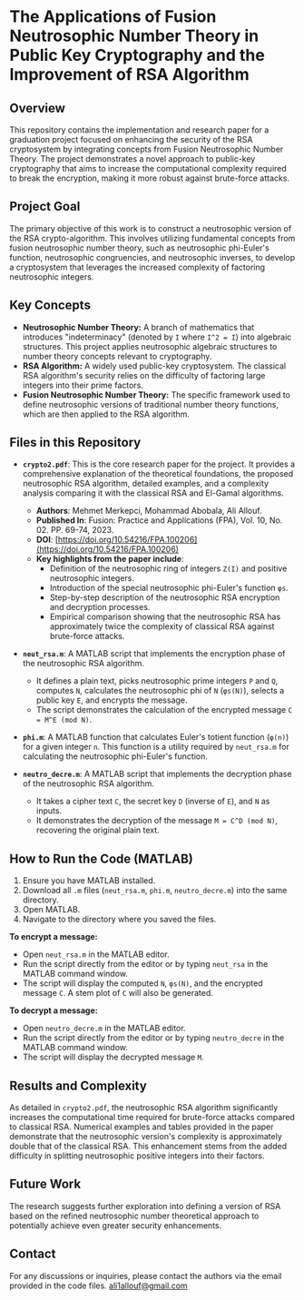 # The Applications of Fusion Neutrosophic Number Theory in Public Key Cryptography and the Improvement of RSA Algorithm

## Overview
This repository contains the implementation and research paper for a graduation project focused on enhancing the security of the RSA cryptosystem by integrating concepts from Fusion Neutrosophic Number Theory. The project demonstrates a novel approach to public-key cryptography that aims to increase the computational complexity required to break the encryption, making it more robust against brute-force attacks.

## Project Goal
The primary objective of this work is to construct a neutrosophic version of the RSA crypto-algorithm. This involves utilizing fundamental concepts from fusion neutrosophic number theory, such as neutrosophic phi-Euler's function, neutrosophic congruencies, and neutrosophic inverses, to develop a cryptosystem that leverages the increased complexity of factoring neutrosophic integers.

## Key Concepts
* **Neutrosophic Number Theory:** A branch of mathematics that introduces "indeterminacy" (denoted by `I` where `I^2 = I`) into algebraic structures. This project applies neutrosophic algebraic structures to number theory concepts relevant to cryptography.
* **RSA Algorithm:** A widely used public-key cryptosystem. The classical RSA algorithm's security relies on the difficulty of factoring large integers into their prime factors.
* **Fusion Neutrosophic Number Theory:** The specific framework used to define neutrosophic versions of traditional number theory functions, which are then applied to the RSA algorithm.

## Files in this Repository

* **`crypto2.pdf`**: This is the core research paper for the project. It provides a comprehensive explanation of the theoretical foundations, the proposed neutrosophic RSA algorithm, detailed examples, and a complexity analysis comparing it with the classical RSA and El-Gamal algorithms.
    * **Authors**: Mehmet Merkepci, Mohammad Abobala, Ali Allouf.
    * **Published In**: Fusion: Practice and Applications (FPA), Vol. 10, No. 02. PP. 69-74, 2023.
    * **DOI**: [https://doi.org/10.54216/FPA.100206](https://doi.org/10.54216/FPA.100206)
    * **Key highlights from the paper include**:
        * Definition of the neutrosophic ring of integers `Z(I)` and positive neutrosophic integers.
        * Introduction of the special neutrosophic phi-Euler's function `φs`.
        * Step-by-step description of the neutrosophic RSA encryption and decryption processes.
        * Empirical comparison showing that the neutrosophic RSA has approximately twice the complexity of classical RSA against brute-force attacks.

* **`neut_rsa.m`**: A MATLAB script that implements the encryption phase of the neutrosophic RSA algorithm.
    * It defines a plain text, picks neutrosophic prime integers `P` and `Q`, computes `N`, calculates the neutrosophic phi of `N` (`φs(N)`), selects a public key `E`, and encrypts the message.
    * The script demonstrates the calculation of the encrypted message `C = M^E (mod N)`.

* **`phi.m`**: A MATLAB function that calculates Euler's totient function (`φ(n)`) for a given integer `n`. This function is a utility required by `neut_rsa.m` for calculating the neutrosophic phi-Euler's function.

* **`neutro_decre.m`**: A MATLAB script that implements the decryption phase of the neutrosophic RSA algorithm.
    * It takes a cipher text `C`, the secret key `D` (inverse of `E`), and `N` as inputs.
    * It demonstrates the decryption of the message `M = C^D (mod N)`, recovering the original plain text.

## How to Run the Code (MATLAB)

1.  Ensure you have MATLAB installed.
2.  Download all `.m` files (`neut_rsa.m`, `phi.m`, `neutro_decre.m`) into the same directory.
3.  Open MATLAB.
4.  Navigate to the directory where you saved the files.

**To encrypt a message:**
* Open `neut_rsa.m` in the MATLAB editor.
* Run the script directly from the editor or by typing `neut_rsa` in the MATLAB command window.
* The script will display the computed `N`, `φs(N)`, and the encrypted message `C`. A stem plot of `C` will also be generated.

**To decrypt a message:**
* Open `neutro_decre.m` in the MATLAB editor.
* Run the script directly from the editor or by typing `neutro_decre` in the MATLAB command window.
* The script will display the decrypted message `M`.

## Results and Complexity
As detailed in `crypto2.pdf`, the neutrosophic RSA algorithm significantly increases the computational time required for brute-force attacks compared to classical RSA. Numerical examples and tables provided in the paper demonstrate that the neutrosophic version's complexity is approximately double that of the classical RSA. This enhancement stems from the added difficulty in splitting neutrosophic positive integers into their factors.

## Future Work
The research suggests further exploration into defining a version of RSA based on the refined neutrosophic number theoretical approach to potentially achieve even greater security enhancements.

## Contact
For any discussions or inquiries, please contact the authors via the email provided in the code files.
ali1allouf@gmail.com
